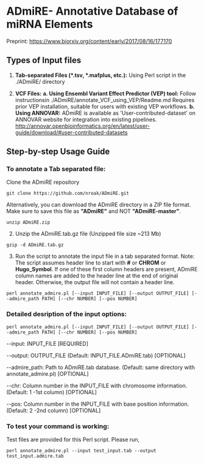 # ADmiRE- Annotative Database of miRNA Elements
Preprint: https://www.biorxiv.org/content/early/2017/08/16/177170

## Types of Input files

1. **Tab-separated Files (\*.tsv, \*.mafplus, etc.):** Using Perl script in the ./ADmiRE/ directory

2. **VCF Files:** 
    **a. Using Ensembl Variant Effect Predictor (VEP) tool:**
    Follow instructionsin ./ADmiRE/annotate_VCF_using_VEP/Readme.md
    Requires prior VEP installation, suitable for users with existing VEP workflows.
    **b. Using ANNOVAR:**
    ADmiRE is available as 'User-contributed-dataset' on ANNOVAR website for integration into existing pipelines.
    http://annovar.openbioinformatics.org/en/latest/user-guide/download/#user-contributed-datasets

## Step-by-step Usage Guide
### To annotate a Tab separated file:

Clone the ADmiRE repository

`git clone https://github.com/nroak/ADmiRE.git`

Alternatively, you can download the ADmiRE directory in a ZIP file format. Make sure to save this file as **"ADmiRE"** and NOT **"ADmiRE-master"**.

`unzip ADmiRE.zip`

 

2. Unzip the ADmiRE.tab.gz file (Unzipped file size ~213 Mb)

`gzip -d ADmiRE.tab.gz`

3. Run the script to annotate the input file in a tab separated format. 
Note: The script assumes header line to start with **#** or **CHROM** or **Hugo_Symbol**. If one of these first column headers are present, ADmiRE column names are added to the header line at the end of original header. Otherwise, the output file will not contain a header line.

`perl annotate_admire.pl [--input INPUT_FILE] [--output OUTPUT_FILE] [--admire_path PATH] [--chr NUMBER] [--pos NUMBER]`

### Detailed desription of the input options:
`perl annotate_admire.pl [--input INPUT_FILE] [--output OUTPUT_FILE] [--admire_path PATH] [--chr NUMBER] [--pos NUMBER]`

--input: INPUT_FILE [REQUIRED]

--output: OUTPUT_FILE (Default: INPUT_FILE.ADmiRE.tab) [OPTIONAL]

--admire_path: Path to ADmiRE.tab database. (Default: same directory with annotate_admire.pl) [OPTIONAL]

--chr: Column number in the INPUT_FILE with chromosome information. (Default: 1 -1st column) [OPTIONAL]

--pos: Column number in the INPUT_FILE with base position information. (Default: 2 -2nd column) [OPTIONAL]

### To test your command is working:
Test files are provided for this Perl script. Please run,

`perl annotate_admire.pl --input test_input.tab --output test_input.admire.tab`
